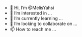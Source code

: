 - 👋 Hi, I’m @MelisYahsi
- 👀 I’m interested in ...
- 🌱 I’m currently learning ...
- 💞️ I’m looking to collaborate on ...
- 📫 How to reach me ...

<!---
MelisYahsi/MelisYahsi is a ✨ special ✨ repository because its `README.md` (this file) appears on your GitHub profile.
You can click the Preview link to take a look at your changes.
--->
